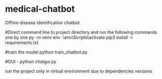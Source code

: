 # medical-chatbot
Offline disease identification chatbot

#Direct command line to project directory and run the following commands one by one
py -m venv env
.\env\Scripts\activate
pip3 install -r requirements.txt

#train the model
python train_chatbot.py

#GUI -
python chatgui.py

run the project only in virtual environment due to dependencies versions
